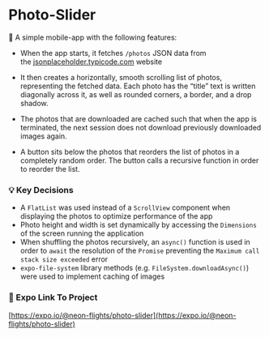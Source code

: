 # Photo-Slider

:iphone: A simple mobile-app with the following features:

* When the app starts, it fetches `/photos` JSON data from the [jsonplaceholder.typicode.com](jsonplaceholder.typicode.com) website

* It then creates a horizontally, smooth scrolling list of photos, representing the fetched data. Each photo has the “title” text is written diagonally across it, as well as rounded corners, a border, and a drop shadow.

* The photos that are downloaded are cached such that when the app is terminated, the next session does not download previously downloaded images again.

* A button sits below the photos that reorders the list of photos in a completely random order. The button calls a recursive function in order to reorder the list.

### :bulb: Key Decisions

* A `FlatList` was used instead of a `ScrollView` component when displaying the photos to optimize performance of the app
* Photo height and width is set dynamically by accessing the `Dimensions` of the screen running the application
* When shuffling the photos recursively, an `async()` function is used in order to `await` the resolution of the `Promise` preventing the `Maximum call stack size exceeded` error
* `expo-file-system` library methods (e.g. `FileSystem.downloadAsync()`) were used to implement caching of images

### :link: Expo Link To Project

[https://expo.io/@neon-flights/photo-slider](https://expo.io/@neon-flights/photo-slider)
